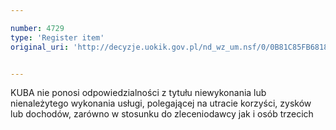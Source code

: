 ```yaml
---

number: 4729
type: 'Register item'
original_uri: 'http://decyzje.uokik.gov.pl/nd_wz_um.nsf/0/0B81C85FB6818839C1257B750026784B?OpenDocument'


---
```


KUBA nie ponosi odpowiedzialności z tytułu niewykonania lub nienależytego wykonania usługi, polegającej na utracie korzyści, zysków lub dochodów, zarówno w stosunku do zleceniodawcy jak i osób trzecich
